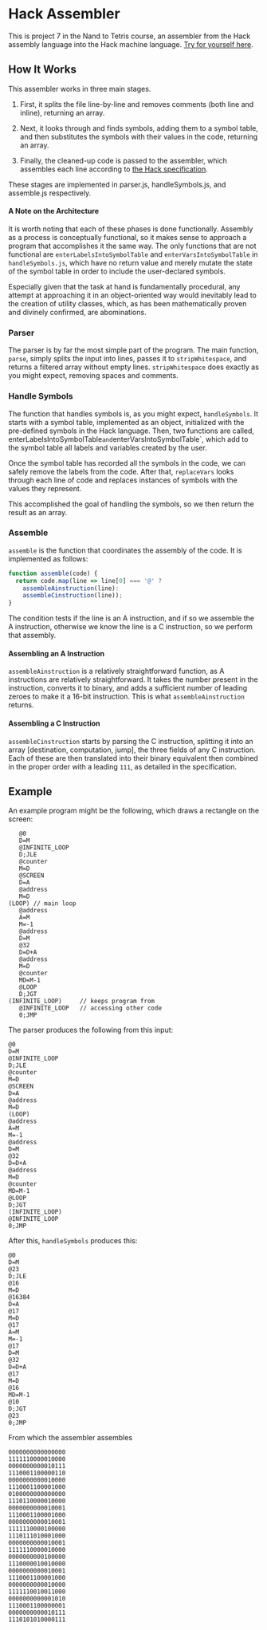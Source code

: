 # Hack Assembler

This is project 7 in the Nand to Tetris course, an assembler from the Hack assembly language into the Hack machine language. [Try for yourself here](https://evoniuk.github.io/Hack-Assembler/).

## How It Works

This assembler works in three main stages.

1. First, it splits the file line-by-line and removes comments (both line and inline), returning an array.

2. Next, it looks through and finds symbols, adding them to a symbol table, and then substitutes the symbols with their values in the code, returning an array.

3. Finally, the cleaned-up code is passed to the assembler, which assembles each line according to [the Hack specification](https://b1391bd6-da3d-477d-8c01-38cdf774495a.filesusr.com/ugd/44046b_d70026d8c1424487a451eaba3e372132.pdf).

These stages are implemented in parser.js, handleSymbols.js, and assemble.js respectively.

#### A Note on the Architecture

It is worth noting that each of these phases is done functionally. Assembly as a process is conceptually functional, so it makes sense to approach a program that accomplishes it the same way. The only functions that are not functional are `enterLabelsIntoSymbolTable` and `enterVarsIntoSymbolTable` in `handleSymbols.js`, which have no return value and merely mutate the state of the symbol table in order to include the user-declared symbols.

Especially given that the task at hand is fundamentally procedural, any attempt at approaching it in an object-oriented way would inevitably lead to the creation of utility classes, which, as has been mathematically proven and divinely confirmed, are abominations.

### Parser

The parser is by far the most simple part of the program. The main function, `parse`, simply splits the input into lines, passes it to `stripWhitespace`, and returns a filtered array without empty lines. `stripWhitespace` does exactly as you might expect, removing spaces and comments.

### Handle Symbols

The function that handles symbols is, as you might expect, `handleSymbols`. It starts with a symbol table, implemented as an object, initialized with the pre-defined symbols in the Hack language. Then, two functions are called, enterLabelsIntoSymbolTable` and `enterVarsIntoSymbolTable`, which add to the symbol table all labels and variables created by the user.

Once the symbol table has recorded all the symbols in the code, we can safely remove the labels from the code. After that, `replaceVars` looks through each line of code and replaces instances of symbols with the values they represent.

This accomplished the goal of handling the symbols, so we then return the result as an array.

### Assemble

`assemble` is the function that coordinates the assembly of the code. It is implemented as follows:

```js
function assemble(code) {
  return code.map(line => line[0] === '@' ?
    assembleAinstruction(line):
    assembleCinstruction(line));
}
```

The condition tests if the line is an A instruction, and if so we assemble the A instruction, otherwise we know the line is a C instruction, so we perform that assembly.

#### Assembling an A Instruction

`assembleAinstruction` is a relatively straightforward function, as A instructions are relatively straightforward. It takes the number present in the instruction, converts it to binary, and adds a sufficient number of leading zeroes to make it a 16-bit instruction. This is what `assembleAinstruction` returns.

#### Assembling a C Instruction

`assembleCinstruction` starts by parsing the C instruction, splitting it into an array [destination, computation, jump], the three fields of any C instruction. Each of these are then translated into their binary equivalent then combined in the proper order with a leading `111`, as detailed in the specification.

## Example

An example program might be the following, which draws a rectangle on the screen:

```
   @0
   D=M
   @INFINITE_LOOP
   D;JLE
   @counter
   M=D
   @SCREEN
   D=A
   @address
   M=D
(LOOP) // main loop
   @address
   A=M
   M=-1
   @address
   D=M
   @32
   D=D+A
   @address
   M=D
   @counter
   MD=M-1
   @LOOP
   D;JGT
(INFINITE_LOOP)     // keeps program from
   @INFINITE_LOOP   // accessing other code
   0;JMP
```

The parser produces the following from this input:

```
@0
D=M
@INFINITE_LOOP
D;JLE
@counter
M=D
@SCREEN
D=A
@address
M=D
(LOOP)
@address
A=M
M=-1
@address
D=M
@32
D=D+A
@address
M=D
@counter
MD=M-1
@LOOP
D;JGT
(INFINITE_LOOP)
@INFINITE_LOOP
0;JMP
```

After this, `handleSymbols` produces this:

```
@0
D=M
@23
D;JLE
@16
M=D
@16384
D=A
@17
M=D
@17
A=M
M=-1
@17
D=M
@32
D=D+A
@17
M=D
@16
MD=M-1
@10
D;JGT
@23
0;JMP
```

From which the assembler assembles

```
0000000000000000
1111110000010000
0000000000010111
1110001100000110
0000000000010000
1110001100001000
0100000000000000
1110110000010000
0000000000010001
1110001100001000
0000000000010001
1111110000100000
1110111010001000
0000000000010001
1111110000010000
0000000000100000
1110000010010000
0000000000010001
1110001100001000
0000000000010000
1111110010011000
0000000000001010
1110001100000001
0000000000010111
1110101010000111
```
